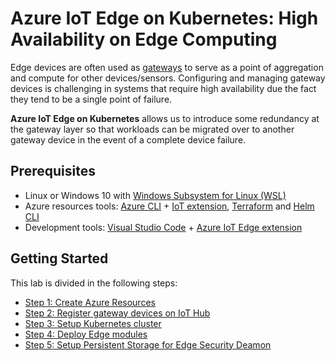 # Azure IoT Edge on Kubernetes: High Availability on Edge Computing

Edge devices are often used as [gateways](https://docs.microsoft.com/en-us/azure/iot-edge/iot-edge-as-gateway) to serve as a point of aggregation and compute for other devices/sensors. Configuring and managing gateway devices is challenging in systems that require high availability due the fact they tend to be a single point of failure.

**Azure IoT Edge on Kubernetes** allows us to introduce some redundancy at the gateway layer so that workloads can be migrated over to another gateway device in the event of a complete device failure.

## Prerequisites

- Linux or Windows 10 with [Windows Subsystem for Linux (WSL)](https://docs.microsoft.com/en-us/windows/wsl/about)
- Azure resources tools: [Azure CLI](https://docs.microsoft.com/en-us/cli/azure/install-azure-cli?view=azure-cli-latest) + [IoT extension](https://github.com/Azure/azure-iot-cli-extension), [Terraform](https://docs.microsoft.com/en-us/azure/virtual-machines/linux/terraform-install-configure?toc=%2Fen-us%2Fazure%2Fterraform%2Ftoc.json&bc=%2Fen-us%2Fazure%2Fbread%2Ftoc.json#install-terraform) and [Helm CLI](https://docs.helm.sh/using_helm/#install-helm)
- Development tools: [Visual Studio Code](https://code.visualstudio.com/) + [Azure IoT Edge extension](https://marketplace.visualstudio.com/items?itemName=vsciot-vscode.azure-iot-edge)

## Getting Started

This lab is divided in the following steps:

- [Step 1: Create Azure Resources](./docs/create-azure-resources.md)
- [Step 2: Register gateway devices on IoT Hub](./docs/register-gateway-devices.md) 
- [Step 3: Setup Kubernetes cluster](./docs/setup-aks-cluster.md)
- [Step 4: Deploy Edge modules](./docs/deploy-edge-modules.md)
- [Step 5: Setup Persistent Storage for Edge Security Deamon](./docs/deploy-edge-modules.md)